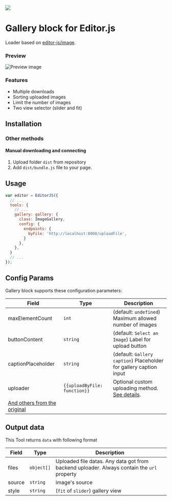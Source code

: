 ![](https://badgen.net/badge/Editor.js/v2.0/blue)

# Gallery block for Editor.js

Loader based on [editor-js/image](https://github.com/editor-js/image).

### Preview
![Preview image](https://raw.githubusercontent.com/VolgaIgor/editorjs-gallery/master/assets/screenshot.png)

### Features
* Multiple downloads
* Sorting uploaded images
* Limit the number of images
* Two view selector (slider and fit)

## Installation

### Other methods

#### Manual downloading and connecting

1. Upload folder `dist` from repository
2. Add `dist/bundle.js` file to your page.

## Usage
```javascript
var editor = EditorJS({
  // ...
  tools: {
    // ...
    gallery: gallery: {
      class: ImageGallery,
      config: {
        endpoints: {
          byFile: 'http://localhost:8008/uploadFile',
        }
      },
    },
  }
  // ...
});
```

## Config Params

Gallery block supports these configuration parameters:

| Field | Type     | Description        |
| ----- | -------- | ------------------ |
| maxElementCount | `int` | (default: `undefined`) Maximum allowed number of images |
| buttonContent | `string` | (default: `Select an Image`) Label for upload button |
| captionPlaceholder | `string` | (default: `Gallery caption`) Placeholder for gallery caption input |
| uploader | `{{uploadByFile: function}}` | Optional custom uploading method. [See details](https://github.com/editor-js/image#providing-custom-uploading-methods). |
| [And others from the original ](https://github.com/editor-js/image#config-params) |

## Output data

This Tool returns `data` with following format

| Field          | Type       | Description                      |
| -------------- | ---------  | -------------------------------- |
| files          | `object[]` | Uploaded file datas. Any data got from backend uploader. Always contain the `url` property                  |
| source         | `string`   | image's source                   |
| style          | `string`   | (`fit` of `slider`) gallery view |
